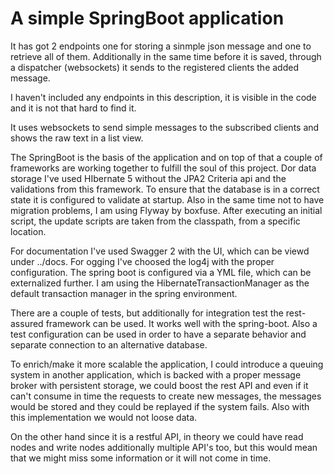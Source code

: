 # A simple SpringBoot application

It has got 2 endpoints one for storing a sinmple json message and one to retrieve all of them. Additionally in the same time before it is saved, through a dispatcher (websockets) it sends to the registered clients the added message.

I haven't included any endpoints in this description, it is visible in the code and it is not that hard to find it.

It uses websockets to send simple messages to the subscribed clients and shows the raw text in a list view.

The SpringBoot is the basis of the application and on top of that a couple of frameworks are working together to fulfill the soul of this project. Dor data storage I've used HIbernate 5 without the JPA2 Criteria api and the validations from this framework. To ensure that the database is in a correct state it is configured to validate at startup. Also in the same time not to have migration problems, I am using Flyway by boxfuse. After executing an initial script, the update scripts are taken from the classpath, from a specific location.

For documentation I've used Swagger 2 with the UI, which can be viewd under ../docs. For ogging I've choosed the log4j with the proper configuration. The spring boot is configured via a YML file, which can be externalized further. I am using the HibernateTransactionManager as the default transaction manager in the spring environment.

There are a couple of tests, but additionally for integration test the rest-assured framework can be used. It works well with the spring-boot. Also a test configuration can be used in order to have a separate behavior and separate connection to an alternative database.

To enrich/make it more scalable the application, I could introduce a queuing system in another application, which is backed with a proper message broker with persistent storage, we could boost the rest API and even if it can't consume in time the requests to create new messages, the messages would be stored and they could be replayed if the system fails. Also with this implementation we would not loose data.

On the other hand since it is a restful API, in theory we could have read nodes and write nodes additionally multiple API's too, but this would mean that we might miss some information or it will not come in time.
